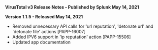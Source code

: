 **VirusTotal v3 Release Notes - Published by Splunk May 14, 2021**


**Version 1.1.5 - Released May 14, 2021**

* Removed unnecessary API calls for 'url reputation', 'detonate url' and 'detonate file' actions [PAPP-16007]
* Added IPV6 support in 'ip reputation' action [PAPP-15506]
* Updated app documentation
